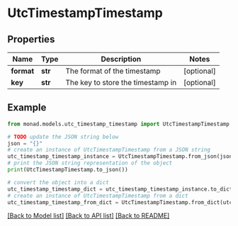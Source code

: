 # UtcTimestampTimestamp


## Properties

Name | Type | Description | Notes
------------ | ------------- | ------------- | -------------
**format** | **str** | The format of the timestamp | [optional] 
**key** | **str** | The key to store the timestamp in | [optional] 

## Example

```python
from monad.models.utc_timestamp_timestamp import UtcTimestampTimestamp

# TODO update the JSON string below
json = "{}"
# create an instance of UtcTimestampTimestamp from a JSON string
utc_timestamp_timestamp_instance = UtcTimestampTimestamp.from_json(json)
# print the JSON string representation of the object
print(UtcTimestampTimestamp.to_json())

# convert the object into a dict
utc_timestamp_timestamp_dict = utc_timestamp_timestamp_instance.to_dict()
# create an instance of UtcTimestampTimestamp from a dict
utc_timestamp_timestamp_from_dict = UtcTimestampTimestamp.from_dict(utc_timestamp_timestamp_dict)
```
[[Back to Model list]](../README.md#documentation-for-models) [[Back to API list]](../README.md#documentation-for-api-endpoints) [[Back to README]](../README.md)


